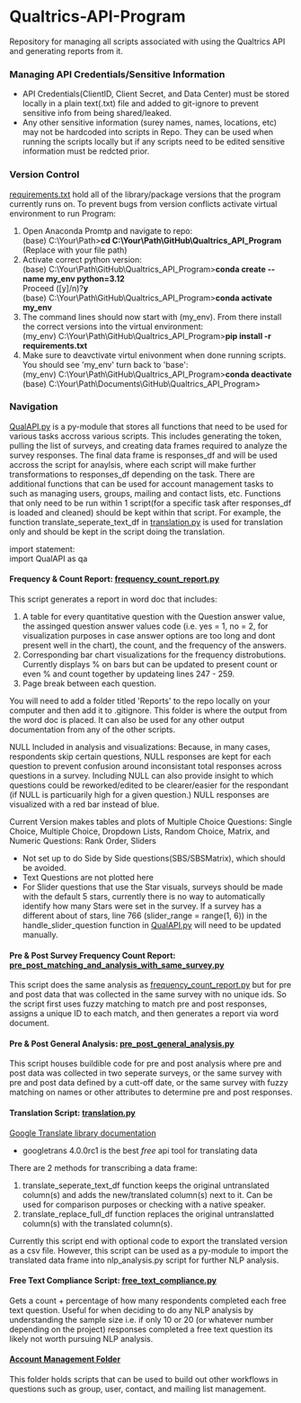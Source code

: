 # Qualtrics-API-Program
Repository for managing all scripts associated with using the Qualtrics API and generating reports from it.

### Managing API Credentials/Sensitive Information
- API Credentials(ClientID, Client Secret, and Data Center) must be stored locally in a plain text(.txt) file and added to git-ignore to prevent sensitive info from being shared/leaked.
- Any other sensitive information (surey names, names, locations, etc) may not be hardcoded into scripts in Repo. They can be used when running the scripts locally but if any scripts need to be edited sensitive information must be redcted prior.

### Version Control
[requirements.txt](https://github.com/martinke11/Qualtrics_API_Program/blob/main/requirements.txt) hold all of the library/package versions that the program currently runs on. To prevent bugs from version conflicts activate virtual environment to run Program:
1) Open Anaconda Promtp and navigate to repo:<br />
(base) C:\Your\Path>**cd C:\Your\Path\GitHub\Qualtrics_API_Program** (Replace with your file path)
3) Activate correct python version:<br /> 
(base) C:\Your\Path\\GitHub\Qualtrics_API_Program>**conda create --name my_env python=3.12**<br />
Proceed ([y]/n)?**y**<br />
(base) C:\Your\Path\\GitHub\Qualtrics_API_Program>**conda activate my_env**
4) The command lines should now start with (my_env). From there install the correct versions into the virtual environment:<br />
(my_env) C:\Your\Path\\GitHub\Qualtrics_API_Program>**pip install -r requirements.txt**
5) Make sure to deavctivate virtul enivonment when done running scripts. You should see 'my_env' turn back to 'base':<br />
(my_env) C:\Your\Path\GitHub\Qualtrics_API_Program>**conda deactivate**<br />
(base) C:\Your\Path\Documents\GitHub\Qualtrics_API_Program>

### Navigation
[QualAPI.py](https://github.com/martinke11/Qualtrics_API_Program/blob/main/QualAPI.py) is a py-module that stores all functions that need to be used for various tasks accross various scripts. This includes generating the token, pulling the list of surveys, and creating data frames required to analyze the survey responses. The final data frame is responses_df and will be used accross the script for anaylsis, where each script will make further transformations to responses_df depending on the task. There are additional functions that can be used for account management tasks to such as managing users, groups, mailing and contact lists, etc. Functions that only need to be run within 1 script(for a specific task after responses_df is loaded and cleaned) should be kept within that script. For example, the function translate_seperate_text_df in [translation.py](https://github.com/martinke11/Qualtrics_API_Program/blob/main/translation.py) is used for translation only and should be kept in the script doing the translation.

import statement: <br /> import QualAPI as qa
<br /> 

#### Frequency & Count Report: [frequency_count_report.py](https://github.com/martinke11/Qualtrics_API_Program/blob/main/frequency_count_report.py)
This script generates a report in word doc that includes:
1) A table for every quantitative question with the Question answer value, the assinged question answer values code (i.e. yes = 1, no = 2, for visualization purposes in case answer options are too long and dont present well in the chart), the count, and the frequency of the answers. 
2) Corresponding bar chart visualizations for the frequency distrobutions. Currently displays % on bars but can be updated to present count or even % and count together by updateing lines 247 - 259.
3) Page break between each question.

You will need to add a folder titled 'Reports' to the repo locally on your computer and then add it to .gitignore. This folder is where the output from the word doc is placed. It can also be used for any other output documentation from any of the other scripts.

NULL Included in analysis and visualizations: Because, in many cases, respondents skip certain questions, NULL responses are kept for each question to prevent confusion around inconsistant total responses across questions in a survey. Including NULL can also provide insight to which questions could be reworked/edited to be clearer/easier for the respondant (if NULL is particuarily high for a given question.) NULL responses are visualized with a red bar instead of blue. 

Current Version makes tables and plots of Multiple Choice Questions: Single Choice, Multiple Choice, Dropdown Lists, Random Choice, Matrix, and Numeric Questions: Rank Order, Sliders
- Not set up to do Side by Side questions(SBS/SBSMatrix), which should be avoided.
- Text Questions are not plotted here
- For Slider questions that use the Star visuals, surveys should be made with the default 5 stars, currently there is no way to automatically identify how many Stars were set in the survey. If a survey has a different about of stars, line 766 (slider_range = range(1, 6)) in the handle_slider_question function in [QualAPI.py](https://github.com/martinke11/Qualtrics_API_Program/blob/main/QualAPI.py) will need to be updated manually.

#### Pre & Post Survey Frequency Count Report: [pre_post_matching_and_analysis_with_same_survey.py](https://github.com/martinke11/Qualtrics_API_Program/blob/main/pre_post_matching_and_analysis_with_same_survey.py)<br>
This script does the same analysis as [frequency_count_report.py](https://github.com/martinke11/Qualtrics_API_Program/blob/main/frequency_count_report.py) but for pre and post data that was collected in the same survey with no unique ids. So the script first uses fuzzy matching to match pre and post responses, assigns a unique ID to each match, and then generates a report via word document.

#### Pre & Post General Analysis: [pre_post_general_analysis.py](https://github.com/martinke11/Qualtrics_API_Program/blob/main/pre_post_general_analysis.py)
This script houses buildible code for pre and post analysis where pre and post data was collected in two seperate surveys, or the same survey with pre and post data defined by a cutt-off date, or the same survey with fuzzy matching on names or other attributes to determine pre and post responses.

#### Translation Script: [translation.py](https://github.com/martinke11/Qualtrics_API_Program/blob/main/translation.py)
[Google Translate library documentation](https://libraries.io/pypi/googletrans/4.0.0rc1)
- googletrans 4.0.0rc1 is the best *free* api tool for translating data
  
There are 2 methods for transcribing a data frame:
1) translate_seperate_text_df function keeps the original untranslated column(s) and adds the new/translated column(s) next to it. Can be used for comparison purposes or checking with a native speaker.
2) translate_replace_full_df function replaces the original untranslatted column(s) with the translated column(s).

Currently this script end with optional code to export the translated version as a csv file. However, this script can be used as a py-module to import the translated data frame into nlp_analysis.py script for further NLP analysis.

#### Free Text Compliance Script: [free_text_compliance.py](https://github.com/martinke11/Qualtrics_API_Program/blob/main/free_text_compliance.py)
Gets a count + percentage of how many respondents completed each free text question. Useful for when deciding to do any NLP analysis by understanding the sample size i.e. if only 10 or 20 (or whatever number depending on the project) responses completed a free text question its likely not worth pursuing NLP analysis. 

#### [Account Management Folder](https://github.com/martinke11/Qualtrics_API_Program/tree/main/Account_Management)
This folder holds scripts that can be used to build out other workflows in questions such as group, user, contact, and mailing list management.

